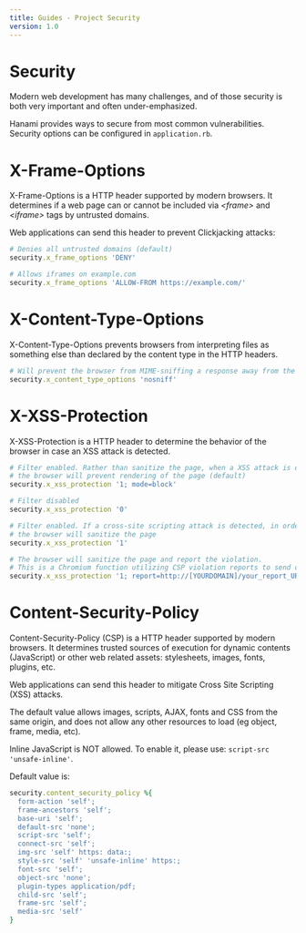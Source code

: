 ```yaml
---
title: Guides - Project Security
version: 1.0
---
```


# Security

Modern web development has many challenges, and of those security is both very important and often under-emphasized.

Hanami provides ways to secure from most common vulnerabilities. Security options can be configured in <code>application.rb</code>.

# X-Frame-Options

X-Frame-Options is a HTTP header supported by modern browsers. It determines if a web page can or cannot be included via *&lt;frame&gt;* and *&lt;iframe&gt;* tags by untrusted domains.

Web applications can send this header to prevent Clickjacking attacks:

```ruby
# Denies all untrusted domains (default)
security.x_frame_options 'DENY'
```

```ruby
# Allows iframes on example.com
security.x_frame_options 'ALLOW-FROM https://example.com/'
```

# X-Content-Type-Options

X-Content-Type-Options prevents browsers from interpreting files as something else than declared by the content type in the HTTP headers.

```ruby
# Will prevent the browser from MIME-sniffing a response away from the declared content-type (default)
security.x_content_type_options 'nosniff'
```

# X-XSS-Protection

X-XSS-Protection is a HTTP header to determine the behavior of the browser in case an XSS attack is detected.


```ruby
# Filter enabled. Rather than sanitize the page, when a XSS attack is detected,
# the browser will prevent rendering of the page (default)
security.x_xss_protection '1; mode=block'
```

```ruby
# Filter disabled
security.x_xss_protection '0'
```

```ruby
# Filter enabled. If a cross-site scripting attack is detected, in order to stop the attack,
# the browser will sanitize the page
security.x_xss_protection '1'
```

```ruby
# The browser will sanitize the page and report the violation.
# This is a Chromium function utilizing CSP violation reports to send details to a URI of your choice
security.x_xss_protection '1; report=http://[YOURDOMAIN]/your_report_URI'
```

# Content-Security-Policy
Content-Security-Policy (CSP) is a HTTP header supported by modern browsers. It determines trusted sources of execution for dynamic
contents (JavaScript) or other web related assets: stylesheets, images, fonts, plugins, etc.

Web applications can send this header to mitigate Cross Site Scripting (XSS) attacks.

The default value allows images, scripts, AJAX, fonts and CSS from the same origin, and does not allow any
other resources to load (eg object, frame, media, etc).

Inline JavaScript is NOT allowed. To enable it, please use: <code>script-src 'unsafe-inline'</code>.

Default value is:

```ruby
security.content_security_policy %{
  form-action 'self';
  frame-ancestors 'self';
  base-uri 'self';
  default-src 'none';
  script-src 'self';
  connect-src 'self';
  img-src 'self' https: data:;
  style-src 'self' 'unsafe-inline' https:;
  font-src 'self';
  object-src 'none';
  plugin-types application/pdf;
  child-src 'self';
  frame-src 'self';
  media-src 'self'
}
```
